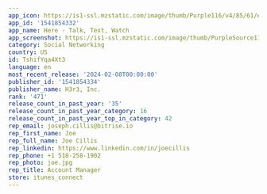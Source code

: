 ```yaml
---
app_icon: https://is1-ssl.mzstatic.com/image/thumb/Purple116/v4/85/61/e0/8561e0bd-3397-2f7e-7a55-2dddd53ccb50/AppIcon-1x_U007epad-0-0-85-220-0.png/1024x1024bb.png
app_id: '1541854332'
app_name: Here - Talk, Text, Watch
app_screenshot: https://is1-ssl.mzstatic.com/image/thumb/PurpleSource116/v4/a9/21/c2/a921c29f-7a11-8ec4-a759-b33aa86e6438/ebae55fc-f40a-4075-a7d4-3cf753277a1b_6.5a.png/1284x2778bb.png
category: Social Networking
country: US
id: TshifYqa4Xt3
language: en
most_recent_release: '2024-02-08T00:00:00'
publisher_id: '1541854334'
publisher_name: H3r3, Inc.
rank: '471'
release_count_in_past_year: '35'
release_count_in_past_year_category: 16
release_count_in_past_year_top_in_category: 42
rep_email: joseph.cillis@bitrise.io
rep_first_name: Joe
rep_full_name: Joe Cillis
rep_linkedin: https://www.linkedin.com/in/joecillis
rep_phone: +1 518-258-1902
rep_photo: joe.jpg
rep_title: Account Manager
store: itunes_connect
---
```


